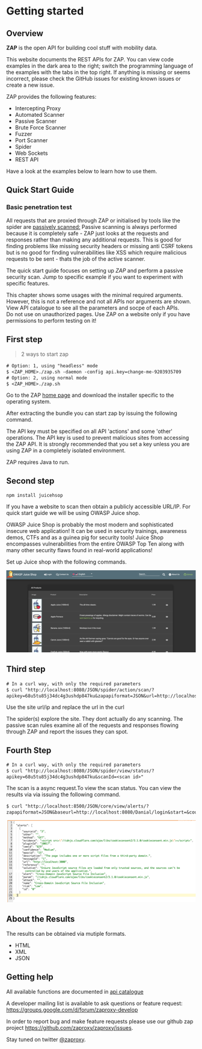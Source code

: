 Getting started
=====================

Overview
--------

**ZAP** is the open API for building cool stuff with mobility data.


This website documents the REST APIs for ZAP. You can view code examples in the dark area to the right; switch the 
programming language of the examples with the tabs in the top right. If anything is missing or seems incorrect, 
please check the GitHub issues for existing known issues or create a new issue.


ZAP provides the following features:

* Intercepting Proxy
* Automated Scanner
* Passive Scanner
* Brute Force Scanner
* Fuzzer
* Port Scanner
* Spider
* Web Sockets
* REST API

Have a look at the examples below to learn how to use them.

Quick Start Guide
---------------

### Basic penetration test

All requests that are proxied through ZAP or initialised by tools like the spider are [passively scanned:](https://github.com/zaproxy/zap-core-help/wiki/HelpStartConceptsPscan)
Passive scanning is always performed because it is completely safe - ZAP just looks at the requests and responses rather 
than making any additional requests. This is good for finding problems like missing security headers or missing anti CSRF 
tokens but is no good for finding vulnerabilities like XSS which require malicious requests to be sent - thats the job of 
the active scanner.

The quick start guide focuses on setting up _ZAP_ and perform a passive security scan. Jump to specific example if you 
want to experiment with specific features.

<aside class="notice">
This chapter shows some usages with the minimal required arguments. However, this is not a reference and not all APIs nor 
arguments are shown. View API catalogue to see all the parameters and socpe of each APIs.
</aside>

<aside class="warning">
Do not use on unauthorized pages. Use ZAP on a website only if you have permissions to perform testing on it!
</aside>

First step
---------------
> 2 ways to start zap

``` shell
# Option: 1, using "headless" mode
$ <ZAP_HOME>./zap.sh -daemon -config api.key=change-me-9203935709
# Option: 2, using normal mode
$ <ZAP_HOME>./zap.sh
```

Go to the ZAP [home page](https://github.com/zaproxy/zaproxy/wiki/Downloads) and download the installer specific to the operating system.

After extracting the bundle you can start zap by issuing the following command.

The API key must be specified on all API 'actions' and some 'other' operations. The API key is used to prevent malicious sites from accessing the ZAP API. It is strongly recommended that you set a key unless you are using ZAP in a completely isolated environment.

<aside class="notice">
ZAP requires Java to run.
</aside>

Second step
---------------

```
npm install juicehsop
```

If you have a website to scan then obtain a publicly accessible URL/IP. For quick start guide we will be using OWASP Juice shop.


OWASP Juice Shop is probably the most modern and sophisticated insecure web application! It can be used in security trainings, 
awareness demos, CTFs and as a guinea pig for security tools! Juice Shop encompasses vulnerabilities from the entire OWASP Top Ten 
along with many other security flaws found in real-world applications!

Set up Juice shop with the following commands.

![juice-shop](../images/juice-shop.png)

Third step
---------------
``` shell
# In a curl way, with only the required parameters
$ curl "http://localhost:8080/JSON/spider/action/scan/?apikey=68u5tu85j34dc4g3ushdp847ku&zapapiformat=JSON&url=http://localhost:3000=&contextName="
```



Use the site url/ip and replace the url in the curl

The spider(s) explore the site. They dont actually do any scanning.
The passive scan rules examine all of the requests and responses flowing through ZAP and report the issues they can spot.


Fourth Step
--------------
``` shell
# In a curl way, with only the required parameters
$ curl "http://localhost:8080/JSON/spider/view/status/?apikey=68u5tu85j34dc4g3ushdp847ku&scanId=<scan id>"
```

The scan is a async request.To view the scan status. You can view the results via via issuing the following command.

``` shell
$ curl "http://localhost:8500/JSON/core/view/alerts/?zapapiformat=JSON&baseurl=http://localhost:8080/Danial/login&start=&count="
```

![alerts](../images/alert1.png)

<a name="about_data"></a>About the Results
--------------

The results can be obtained via mutiple formats.

- HTML
- XML
- JSON 


Getting help
------------

All available functions are documented in [api catalogue](#interface)

A developer mailing list is available to ask questions or feature request: <a href="mailto:https://groups.google.com/d/forum/zaproxy-develop">https://groups.google.com/d/forum/zaproxy-develop</a>

In order to report bug and make feature requests please use our github zap project
<https://github.com/zaproxy/zaproxy/issues>.

Stay tuned on twitter [@zaproxy](https://twitter.com/zaproxy).
